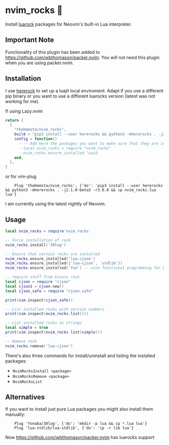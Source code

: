 # nvim_rocks 🤘

Install [luarock](https://luarocks.org/) packages for Neovim's built-in Lua interpreter.

## Important Note

Functionality of this plugin has been added to https://github.com/wbthomason/packer.nvim. You will not need this plugin
when you are using packer.nvim.

## Installation

I use [hererock](https://github.com/luarocks/hererocks) to set up a luajit local enviroment.
Adapt if you use a different pip binary or you want to use a different luarocks version (latest was not working for me).

If using Lazy.nvim
```lua
return {
  {
    "theHamsta/nvim_rocks",
    build = "pip3 install --user hererocks && python3 -mhererocks . -j2.1.0-beta3 -r3.0.0 && cp nvim_rocks.lua lua",
    config = function()
      ---- Add here the packages you want to make sure that they are installed
      --local nvim_rocks = require "nvim_rocks"
      --nvim_rocks.ensure_installed "uuid
    end,
  },
}
```

or for vim-plug
```vim
    Plug 'theHamsta/nvim_rocks', {'do': 'pip3 install --user hererocks && python3 -mhererocks . -j2.1.0-beta3 -r3.0.0 && cp nvim_rocks.lua lua'}
```

I am currently using the latest nightly of Neovim.

## Usage

```lua
local nvim_rocks = require'nvim_rocks'

-- Force installation of rock
nvim_rocks.install('30log')

-- Ensure that certain rocks are installed
nvim_rocks.ensure_installed('lua-cjson')
nvim_rocks.ensure_installed({'lua-cjson', 'stdlib'})
nvim_rocks.ensure_installed('fun') -- nice functional programming for LuaJIT!

-- require stuff from binary rock
local cjson = require "cjson"
local cjson2 = cjson.new()
local cjson_safe = require "cjson.safe"

print(vim.inspect(cjson_safe))

-- List installed rocks with version numbers
print(vim.inspect(nvim_rocks.list()))

-- List installed rocks as strings
local simple = true
print(vim.inspect(nvim_rocks.list(simple)))

-- Remove rock
nvim_rocks.remove('lua-cjson')
```

There's also three commands for install/uninstall and listing the installed packages:

 * `NvimRocksInstall <package>`
 * `NvimRocksRemove <package>`
 * `NvimRocksList`

## Alternatives

If you want to install just pure Lua packages you might also install them manually:

```vim
    Plug 'Yonaba/30log', {'do': 'mkdir -p lua && cp *.lua lua'}
    Plug 'lua-stdlib/lua-stdlib', {'do': 'cp -r lib lua'}
```

Now https://github.com/wbthomason/packer.nvim has luarocks support
